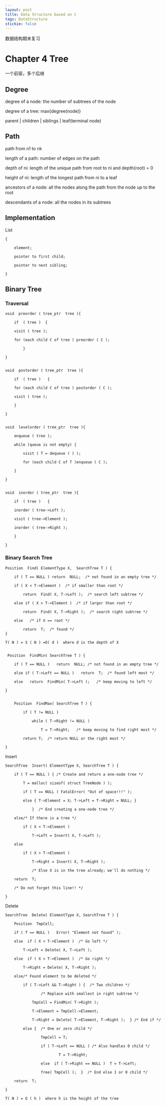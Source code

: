 ```yaml
---
layout: post
title: Data Structure based on C
tags: DataStructure
stickie: false
---
```


数据结构期末复习

# Chapter 4  Tree

一个前驱，多个后继

## Degree

degree of a node: the number of subtrees of the node

degree of a tree: max{degree(node)}

parent | children | siblings | leaf(terminal node)

## Path

path from n1 to nk

length of a path: number of edges on the path

depth of ni: length of the unique path from root to ni and depth(root) = 0

height of ni: length of the longest path from ni to a leaf

ancestors of a node: all the nodes along the path from the node up to the root

descendants of a node: all the nodes in its subtrees

## Implementation

List

    {

        element;
    
        pointer to first child;
    
        pointer to next sibling;
    
    }

## Binary Tree

### Traversal

    void  preorder ( tree_ptr  tree ){ 
    
        if  ( tree )  {
        
        visit ( tree );
        
        for (each child C of tree ) preorder ( C );
        
            }
            
    }


    void  postorder ( tree_ptr  tree ){ 
    
        if  ( tree )   {
        
        for (each child C of tree ) postorder ( C );
        
        visit ( tree );
        
        }
        
    }


    void  levelorder ( tree_ptr  tree ){   
    
        enqueue ( tree );
        
        while (queue is not empty) {
        
            visit ( T = dequeue ( ) );
            
            for (each child C of T )enqueue ( C );
            
        }
        
    }
    
    
    void  inorder ( tree_ptr  tree ){  
    
        if  ( tree )   {
        
        inorder ( tree->Left );
        
        visit ( tree->Element );
        
        inorder ( tree->Right );
        
        }
        
    }    


### Binary Search Tree

    Position  Find( ElementType X,  SearchTree T ) { 
    
        if ( T == NULL ) return  NULL;  /* not found in an empty tree */
        
        if ( X < T->Element )  /* if smaller than root */
        
            return  Find( X, T->Left );  /* search left subtree */
            
        else if ( X > T->Element )  /* if larger than root */
        
            return  Find( X, T->Right );  /* search right subtree */
            
        else   /* if X == root */
        
            return  T;  /* found */
    }
    
    T( N ) = S ( N ) =O( d )  where d is the depth of X


     Position  FindMin( SearchTree T ) { 
     
        if ( T == NULL )   return  NULL; /* not found in an empty tree */
        
        else if ( T->Left == NULL )   return  T;  /* found left most */
        
        else   return  FindMin( T->Left );   /* keep moving to left */
        
    }
    
    
        Position  FindMax( SearchTree T ) { 
        
            if ( T != NULL ) 
            
                while ( T->Right != NULL ) 
                
                    T = T->Right;   /* keep moving to find right most */
                    
            return T;  /* return NULL or the right most */
            
    }

Insert

    SearchTree  Insert( ElementType X, SearchTree T ) { 
    
        if ( T == NULL ) { /* Create and return a one-node tree */
        
            T = malloc( sizeof( struct TreeNode ) ); 
            
            if ( T == NULL ) FatalError( "Out of space!!!" ); 
            
            else { T->Element = X; T->Left = T->Right = NULL; }
            
                }  /* End creating a one-node tree */
                
        else/* If there is a tree */
        
            if ( X < T->Element ) 
            
                T->Left = Insert( X, T->Left ); 
                
        else
        
            if ( X > T->Element ) 
            
                T->Right = Insert( X, T->Right ); 
                
                /* Else X is in the tree already; we'll do nothing */
                
        return  T;   
        
        /* Do not forget this line!! */
        
    }
    
Delete

    SearchTree  Delete( ElementType X, SearchTree T ) {    
    
        Position  TmpCell; 
        
        if ( T == NULL )   Error( "Element not found" ); 
        
        else  if ( X < T->Element )  /* Go left */
        
            T->Left = Delete( X, T->Left );
            
        else  if ( X > T->Element )  /* Go right */
        
            T->Right = Delete( X, T->Right ); 
            
        else/* Found element to be deleted */
        
            if ( T->Left && T->Right ) {  /* Two children */
            
                    /* Replace with smallest in right subtree */
                    
                TmpCell = FindMin( T->Right );
                
                T->Element = TmpCell->Element;
                
                T->Right = Delete( T->Element, T->Right );  } /* End if */
                
            else {  /* One or zero child */
            
                    TmpCell = T; 
                    
                    if ( T->Left == NULL ) /* Also handles 0 child */
                    
                            T = T->Right; 
                            
                    else  if ( T->Right == NULL )  T = T->Left;
                    
                    free( TmpCell );  }  /* End else 1 or 0 child */
                    
        return  T;
        
    }
    
    T( N ) = O ( h )  where h is the height of the tree

